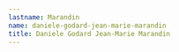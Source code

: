 ```yaml
---
lastname: Marandin
name: daniele-godard-jean-marie-marandin
title: Daniele Godard Jean-Marie Marandin
---
```

